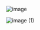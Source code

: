 
![image](https://github.com/kusainovv/test/assets/72627773/fccd7110-9e5e-465c-82a5-0ad72a71ee9d)


![image (1)](https://github.com/kusainovv/test/assets/72627773/81a6b3f0-3574-4bae-a001-e3b7e4500f87)
